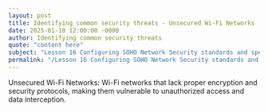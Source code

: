 ```yaml
---
layout: post
title: Identifying common security threats - Unsecured Wi-Fi Networks
date: 2025-01-10 12:00:00 -0000
author: Identifying common security threats
quote: "content here"
subject: "Lesson 16 Configuring SOHO Network Security standards and specifications"
permalink: "/Lesson 16 Configuring SOHO Network Security standards and specifications/Identifying common security threats/Identifying common security threats - Unsecured Wi-Fi Networks"
---
```


Unsecured Wi-Fi Networks: Wi-Fi networks that lack proper encryption and security protocols, making them vulnerable to unauthorized access and data interception.
